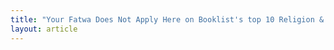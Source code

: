 ```yaml
---
title: "Your Fatwa Does Not Apply Here on Booklist's top 10 Religion & Spirituality Books"
layout: article
---
```

